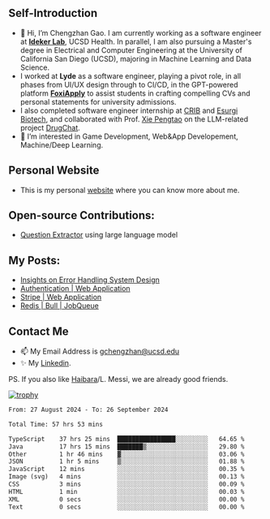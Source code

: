## Self-Introduction
- 👋 Hi, I’m Chengzhan Gao. I am currently working as a software engineer at **[Ideker Lab](https://idekerlab.ucsd.edu/)**, UCSD Health. In parallel, I am also pursuing a Master's degree in Electrical and Computer Engineering at the University of California San Diego (UCSD), majoring in Machine Learning and Data Science.
- I worked at **Lyde** as a software engineer, playing a pivot role, in all phases from UI/UX design through to CI/CD, in the GPT-powered platform **[FoxiApply](https://lyde.io)** to assist students in crafting compelling CVs and personal statements for university admissions.
- I also completed software engineer internship at [CRIB](https://apps.apple.com/us/app/crib-for-roommates/id6468918103?platform=iphone) and [Esurgi Biotech](https://myesurgi.com/), and collaborated with Prof. [Xie Pengtao](https://pengtaoxie.github.io/) on the LLM-related project [DrugChat](https://github.com/UCSD-AI4H/drugchat).
- 👀 I’m interested in Game Development, Web&App Developement, Machine/Deep Learning.

## Personal Website
-  This is my personal [website](https://gaochengzhan.netlify.app/) where you can know more about me.

## Open-source Contributions:
- [Question Extractor](https://github.com/nestordemeure/question_extractor) using large language model

## My Posts:
- [Insights on Error Handling System Design](https://gaochengzhan.netlify.app/post/error-handling/)
- [Authentication | Web Application](https://gaochengzhan.netlify.app/post/authentication/)
- [Stripe | Web Application](https://gaochengzhan.netlify.app/post/stripe/)
- [Redis | Bull | JobQueue](https://gaochengzhan.netlify.app/post/job-queue/)

## Contact Me
- 📫 My Email Address is gchengzhan@ucsd.edu
- ✨ My [Linkedin](https://www.linkedin.com/in/chengzhan-christoffel-gao/).

PS. If you also like [Haibara](https://www.detectiveconanworld.com/wiki/Ai_Haibara)/L. Messi, we are already good friends.

[![trophy](https://github-profile-trophy.vercel.app/?username=gaochengzhan&theme=flat&row=1&margin-w=12)](https://github.com/ryo-ma/github-profile-trophy)

<!--START_SECTION:waka-->

```txt
From: 27 August 2024 - To: 26 September 2024

Total Time: 57 hrs 53 mins

TypeScript    37 hrs 25 mins  ████████████████░░░░░░░░░   64.65 %
Java          17 hrs 15 mins  ███████▒░░░░░░░░░░░░░░░░░   29.80 %
Other         1 hr 46 mins    ▓░░░░░░░░░░░░░░░░░░░░░░░░   03.06 %
JSON          1 hr 5 mins     ▒░░░░░░░░░░░░░░░░░░░░░░░░   01.88 %
JavaScript    12 mins         ░░░░░░░░░░░░░░░░░░░░░░░░░   00.35 %
Image (svg)   4 mins          ░░░░░░░░░░░░░░░░░░░░░░░░░   00.13 %
CSS           3 mins          ░░░░░░░░░░░░░░░░░░░░░░░░░   00.09 %
HTML          1 min           ░░░░░░░░░░░░░░░░░░░░░░░░░   00.03 %
XML           0 secs          ░░░░░░░░░░░░░░░░░░░░░░░░░   00.00 %
Text          0 secs          ░░░░░░░░░░░░░░░░░░░░░░░░░   00.00 %
```

<!--END_SECTION:waka-->

<!---
gaochengzhan/gaochengzhan is a ✨ special ✨ repository because its `README.md` (this file) appears on your GitHub profile.
You can click the Preview link to take a look at your changes.
--->
